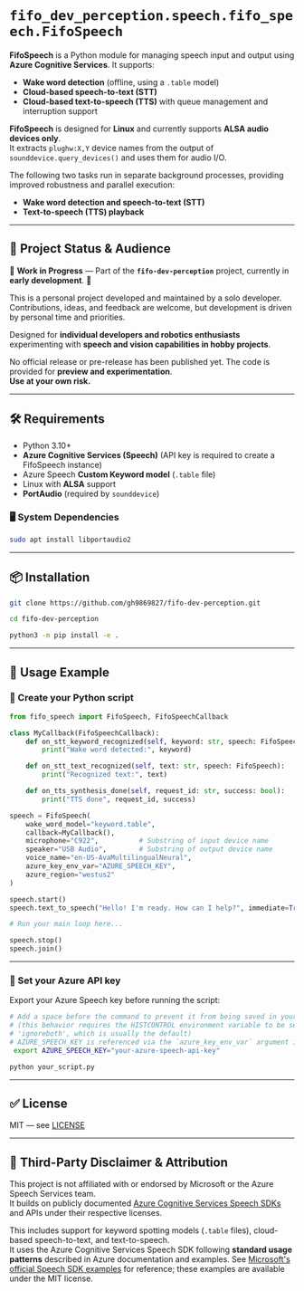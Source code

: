 # `fifo_dev_perception.speech.fifo_speech.FifoSpeech`

**FifoSpeech** is a Python module for managing speech input and output using **Azure Cognitive Services**. It supports:

- **Wake word detection** (offline, using a `.table` model)
- **Cloud-based speech-to-text (STT)**
- **Cloud-based text-to-speech (TTS)** with queue management and interruption support

**FifoSpeech** is designed for **Linux** and currently supports **ALSA audio devices only**.  
It extracts `plughw:X,Y` device names from the output of `sounddevice.query_devices()` and uses them for audio I/O.

The following two tasks run in separate background processes, providing improved robustness and parallel execution:

- **Wake word detection and speech-to-text (STT)**
- **Text-to-speech (TTS) playback**

---

## 🎯 Project Status & Audience

🚧 **Work in Progress** — Part of the **`fifo-dev-perception`** project, currently in **early development**. 🚧

This is a personal project developed and maintained by a solo developer.  
Contributions, ideas, and feedback are welcome, but development is driven by personal time and priorities.

Designed for **individual developers and robotics enthusiasts** experimenting with **speech and vision capabilities in hobby projects**.

No official release or pre-release has been published yet. The code is provided for **preview and experimentation**.  
**Use at your own risk.**

---

## 🛠️ Requirements

- Python 3.10+
- **Azure Cognitive Services (Speech)** (API key is required to create a FifoSpeech instance)
- Azure Speech **Custom Keyword model** (`.table` file)
- Linux with **ALSA** support
- **PortAudio** (required by `sounddevice`)

### 🖥️ System Dependencies

```bash
sudo apt install libportaudio2
```

---

## 📦 Installation

```bash
git clone https://github.com/gh9869827/fifo-dev-perception.git

cd fifo-dev-perception

python3 -m pip install -e .
```

---

## 🚀 Usage Example

### 📝 Create your Python script

```python
from fifo_speech import FifoSpeech, FifoSpeechCallback

class MyCallback(FifoSpeechCallback):
    def on_stt_keyword_recognized(self, keyword: str, speech: FifoSpeech):
        print("Wake word detected:", keyword)

    def on_stt_text_recognized(self, text: str, speech: FifoSpeech):
        print("Recognized text:", text)

    def on_tts_synthesis_done(self, request_id: str, success: bool):
        print("TTS done", request_id, success)

speech = FifoSpeech(
    wake_word_model="keyword.table",
    callback=MyCallback(),
    microphone="C922",          # Substring of input device name
    speaker="USB Audio",        # Substring of output device name
    voice_name="en-US-AvaMultilingualNeural",
    azure_key_env_var="AZURE_SPEECH_KEY",
    azure_region="westus2"
)

speech.start()
speech.text_to_speech("Hello! I'm ready. How can I help?", immediate=True)

# Run your main loop here...

speech.stop()
speech.join()
```

---

### 🔐 Set your Azure API key

Export your Azure Speech key before running the script:

```bash
# Add a space before the command to prevent it from being saved in your bash shell history
# (this behavior requires the HISTCONTROL environment variable to be set to 'ignorespace' or
# 'ignoreboth', which is usually the default)
# AZURE_SPEECH_KEY is referenced via the `azure_key_env_var` argument in FifoSpeech
 export AZURE_SPEECH_KEY="your-azure-speech-api-key"

python your_script.py
```

---

## ✅ License

MIT — see [LICENSE](../../LICENSE)

---

## 📄 Third-Party Disclaimer & Attribution

This project is not affiliated with or endorsed by Microsoft or the Azure Speech Services team.  
It builds on publicly documented [Azure Cognitive Services Speech SDKs](https://learn.microsoft.com/azure/cognitive-services/speech-service/) and APIs under their respective licenses.

This includes support for keyword spotting models (`.table` files), cloud-based speech-to-text, and text-to-speech.  
It uses the Azure Cognitive Services Speech SDK following **standard usage patterns** described in Azure documentation and examples. See [Microsoft's official Speech SDK examples](https://github.com/Azure-Samples/cognitive-services-speech-sdk) for reference; these examples are available under the MIT license.
